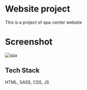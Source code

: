 
# Website project

This is a project of spa-center website 


# Screenshot

![spa](https://user-images.githubusercontent.com/105987428/190586516-8a1c0bc7-f35a-4a3c-8621-8746655251ae.png)




## Tech Stack

HTML, SASS, CSS, JS

